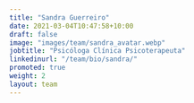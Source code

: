 ```yaml
---
title: "Sandra Guerreiro"
date: 2021-03-04T10:47:58+10:00
draft: false
image: "images/team/sandra_avatar.webp"
jobtitle: "Psicóloga Clínica Psicoterapeuta"
linkedinurl: "/team/bio/sandra/"
promoted: true
weight: 2
layout: team
---
```

